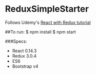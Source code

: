 # ReduxSimpleStarter  
Follows Udemy's [React with Redux tutorial](https://www.udemy.com/react-redux/learn/v4/)  

##To run:
    $ npm install
    $ npm start

###Specs:  
* React 0.14.3
* Redux 3.0.4
* ES6
* Bootstrap v4
